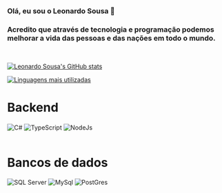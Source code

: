 ### Olá, eu sou o Leonardo Sousa 👋

### Acredito que através de tecnologia e programação podemos melhorar a vida das pessoas e das nações em todo o mundo.
<br />

[![Leonardo Sousa's GitHub stats](https://github-readme-stats.vercel.app/api?username=leosousa&show_icons=true&theme=github_dark&custom_title=GitHub%20Stats)](https://github.com/leosousa)

[![Linguagens mais utilizadas](https://github-readme-stats.vercel.app/api/top-langs/?username=leosousa&custom_title=Linguagens%20mais%20utilizadas&theme=github_dark)](https://github.com/anuraghazra/github-readme-stats)

# Backend
<div style="display: inline_block">
    <img align="center" alt="C#" src="https://img.shields.io/badge/C%23-239120?style=for-the-badge&logo=c-sharp&logoColor=white" />
    <img align="center" alt="TypeScript" src="https://img.shields.io/badge/TypeScript-007ACC?style=for-the-badge&logo=typescript&logoColor=white" />
    <img align="center" alt="NodeJs" src="https://img.shields.io/badge/Node.js-43853D?style=for-the-badge&logo=node.js&logoColor=white" />
</div>
<br>

# Bancos de dados
<div style="display: inline_block">
    <img align="center" alt="SQL Server" src="https://img.shields.io/badge/Microsoft_SQL_Server-CC2927?style=for-the-badge&logo=microsoft-sql-server&logoColor=white" />
    <img align="center" alt="MySql" src="https://img.shields.io/badge/MySQL-00000F?style=for-the-badge&logo=mysql&logoColor=white" />
    <img align="center" alt="PostGres" src="https://img.shields.io/badge/PostgreSQL-316192?style=for-the-badge&logo=postgresql&logoColor=white" />
</div>
<br>


